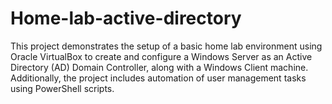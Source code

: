 # Home-lab-active-directory
This project demonstrates the setup of a basic home lab environment using Oracle VirtualBox to create and configure a Windows Server as an Active Directory (AD) Domain Controller, along with a Windows Client machine. Additionally, the project includes automation of user management tasks using PowerShell scripts.
